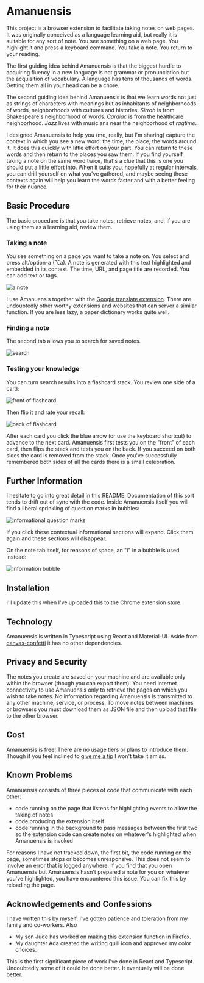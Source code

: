 # Amanuensis

This project is a browser extension to facilitate taking notes on web pages. It was originally conceived
as a language learning aid, but really it is suitable for any sort of note. You see something on a web page. You highlight it and press a keyboard command. You take a note. You return to your reading.

The first guiding idea behind Amanuensis is that the biggest hurdle to acquiring fluency in a new language is not grammar or pronunciation but the acquisition of vocabulary. A language has tens of thousands of words. Getting them all in your head can be a chore.

The second guiding idea behind Amanuensis is that we learn words not just as strings of characters with meanings but as inhabitants of neighborhoods of words, neighborhoods with cultures and histories. *Sirrah* is from Shakespeare's neighborhood of words. *Cardiac* is from the healthcare neighborhood. *Jazz* lives with musicians near the neighborhood of *ragtime*.

I designed Amanuensis to help you (me, really, but I'm sharing) capture the context in which you see a new word: the time, the place, the words around it. It does this quickly with little effort on your part. You can return to these words and then return to the places you saw them. If you find yourself taking a note on the same word twice, that's a clue that this is one you should put a little effort into. When it suits you, hopefully at regular intervals, you can drill yourself on what you've gathered, and maybe seeing these contexts again will help you learn the words faster and with a better feeling for their nuance.

## Basic Procedure

The basic procedure is that you take notes, retrieve notes, and, if you are using them as a learning aid, review them.

### Taking a note

You see something on a page you want to take a note on. You select and press alt/option-a (⌥a). A note is generated with this
text highlighted and embedded in its context. The time, URL, and page title are recorded. You can add text or tags.

![a note](docs/images/note.png)

I use Amanuensis together with the
[Google translate extension](https://chrome.google.com/webstore/detail/google-translate/aapbdbdomjkkjkaonfhkkikfgjllcleb).
There are undoubtedly other worthy extensions and websites that can server a similar function. If you are less lazy, a paper
dictionary works quite well.

### Finding a note

The second tab allows you to search for saved notes.

![search](docs/images/search.png)

### Testing your knowledge

You can turn search results into a flashcard stack. You review one side of a card:

![front of flashcard](docs/images/card_front.png)

Then flip it and rate your recall:

![back of flashcard](docs/images/card_back.png)

After each card you click the blue arrow (or use the keyboard shortcut) to advance to the next card. Amanuensis first tests
you on the "front" of each card, then flips the stack and tests you on the back. If you succeed on both sides the card is
removed from the stack. Once you've successfully remembered both sides of all the cards there is a small celebration.

## Further Information

I hesitate to go into great detail in this README. Documentation of this sort tends to drift out of sync with
the code. Inside Amanuensis itself you will find a liberal sprinkling of question marks in bubbles:

![informational question marks](docs/images/config.png)

If you click these contextual informational sections will expand. Click them again and these sections will disappear.

On the note tab itself, for reasons of space, an "i" in a bubble is used instead:

![information bubble](docs/images/bubble_i.png)

## Installation

I'll update this when I've uploaded this to the Chrome extension store.

## Technology

Amanuensis is written in Typescript using React and Material-UI. Aside from
[canvas-confetti](https://www.npmjs.com/package/canvas-confetti/v/1.0.0) it has no other dependencies.

## Privacy and Security

The notes you create are saved on your machine and are available only within the browser (though you can export them).
You need internet connectivity to use Amanuensis only to retrieve the pages on which you wish to take notes. No information
regarding Amanuensis is transmitted to any other machine, service, or process. To move notes between machines or browsers
you must download them as JSON file and then upload that file to the other browser.

## Cost

Amanuensis is free! There are no usage tiers or plans to introduce them. Though if you feel inclined to
[give me a tip](https://www.buymeacoffee.com/dfhoughton) I won't take it amiss.

## Known Problems

Amanuensis consists of three pieces of code that communicate with each other:
- code running on the page that listens for highlighting events to allow the taking of notes
- code producing the extension itself
- code running in the background to pass messages between the first two so the extension code can create notes on whatever's highlighted when Amanuensis is invoked

For reasons I have not tracked down, the first bit, the code running on the page, sometimes stops or becomes unresponsive. This does not seem to involve an error that is logged anywhere. If you find that you open Amanuensis but Amanuensis hasn't prepared a note for you on whatever you've highlighted, you have encountered this issue. You can fix this by reloading the page.

## Acknowledgements and Confessions

I have written this by myself. I've gotten patience and toleration from my family and co-workers. Also
- My son Jude has worked on making this extension function in Firefox.
- My daughter Ada created the writing quill icon and approved my color choices.

This is the first significant piece of work I've done in React and Typescript. Undoubtedly some of it could
be done better. It eventually will be done better.
